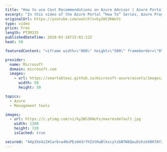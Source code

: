 ```yaml
---
title: "How to use Cost Recommendations on Azure Advisor | Azure Portal Series"
excerpt: "In this video of the Azure Portal “How To” Series, Azure Program Managers Leon Welicki and Saket Gupta show us how to save money in Azure using Azure Advisor cost recommendations. Azure Advisor helps you optimize and reduce your overall spending by identifying idle and underutilized resources.   Try"
originalUrl: https://youtube.com/watch?v=ky2WS3KWuYs
type: video
price: Free
length: PT3M33S
publishedDateTime: 2020-03-18T15:01:22Z
heat: 50

featuredContent: "<iframe width=\"800\" height=\"500\" frameborder=\"0\" src=\"https://www.youtube.com/embed/ky2WS3KWuYs\" allow=\"accelerometer; autoplay; encrypted-media; gyroscope; picture-in-picture\" allowfullscreen></iframe>"

provider:
  name: Microsoft
  domain: microsoft.com
  images:
    - url: https://smartableai.github.io/microsoft-azure/assets/images/organizations/microsoft.com-50x50.jpg
      width: 50
      height: 50

topics:
  - Azure
  - Management tools

images:
  - url: https://i.ytimg.com/vi/ky2WS3KWuYs/maxresdefault.jpg
    width: 1280
    height: 720
    isCached: true

secured: "44p3Xe4z2XCwrb+a4NuPEzmH3rfhIUtKwBlkscytzbBTW8QauDzhzX40H7AY2h7jPv935N/NX+gwRI2vyZsyVcGQbKgm1kAmubeC+Y+luFMm9XvL26tt97LxpZRiaHy7EWOQ6SKhDwV5c4c3qvIMZbq2we7QhCjbQNNJaOPFrJ3OsN0HfXr+YKNxTDsWSXKyeMl2sk2Pp54kaaCoyDlkh6Q7qHdvngeRF9QC6UiQFs3q0VeHrukHjwg8qHQHNR7KjxqhDGjok5Y4dKl/Gqe500d2A1DBffiDzxzRavjF2SAmidzkZ5ANgd6lhKmWVtV0uo29DgDv5fkXXpMCthJPiPSWz4WvsQfYRH7E3nVeAvNd6e2mraRRkDBE+GIoVdS5cT8T8ijDoXviZYuAFyOev2oZvKgr5VRL7EJy0Ve2aeI=;+E8Tk3FmkAnCb8fHYjpz/g=="
---
```



